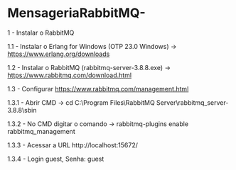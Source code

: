 # MensageriaRabbitMQ-
1 - Instalar o RabbitMQ

1.1 - Instalar o Erlang for Windows (OTP 23.0 Windows) -> https://www.erlang.org/downloads

1.2 - Instalar o RabbitMQ (rabbitmq-server-3.8.8.exe) -> https://www.rabbitmq.com/download.html

1.3 - Configurar https://www.rabbitmq.com/management.html

  1.3.1 - Abrir CMD -> cd	 C:\Program Files\RabbitMQ Server\rabbitmq_server-3.8.8\sbin

  1.3.2 - No CMD digitar o comando -> rabbitmq-plugins enable rabbitmq_management

  1.3.3 - Acessar a URL http://localhost:15672/

  1.3.4 - Login guest, Senha: guest
